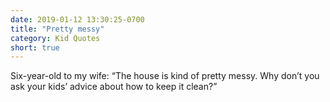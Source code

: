 ```yaml
---
date: 2019-01-12 13:30:25-0700
title: "Pretty messy"
category: Kid Quotes
short: true
---
```


Six-year-old to my wife: “The house is kind of pretty messy. Why don’t you ask your kids’ advice about how to keep it clean?”
